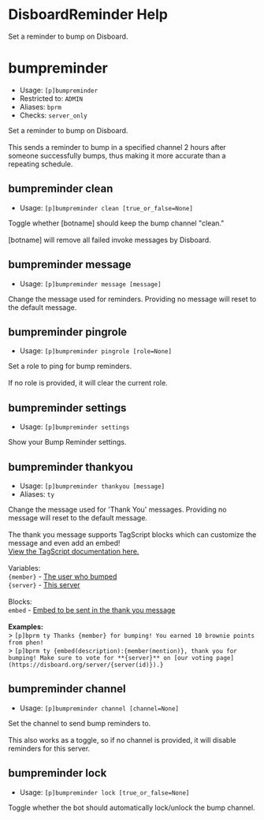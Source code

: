 # DisboardReminder Help

Set a reminder to bump on Disboard.

# bumpreminder
 - Usage: `[p]bumpreminder `
 - Restricted to: `ADMIN`
 - Aliases: `bprm`
 - Checks: `server_only`

Set a reminder to bump on Disboard.<br/><br/>This sends a reminder to bump in a specified channel 2 hours after someone successfully bumps, thus making it more accurate than a repeating schedule.

## bumpreminder clean
 - Usage: `[p]bumpreminder clean [true_or_false=None] `

Toggle whether [botname] should keep the bump channel "clean."<br/><br/>[botname] will remove all failed invoke messages by Disboard.

## bumpreminder message
 - Usage: `[p]bumpreminder message [message] `

Change the message used for reminders. Providing no message will reset to the default message.

## bumpreminder pingrole
 - Usage: `[p]bumpreminder pingrole [role=None] `

Set a role to ping for bump reminders.<br/><br/>If no role is provided, it will clear the current role.

## bumpreminder settings
 - Usage: `[p]bumpreminder settings `

Show your Bump Reminder settings.

## bumpreminder thankyou
 - Usage: `[p]bumpreminder thankyou [message] `
 - Aliases: `ty`

Change the message used for 'Thank You' messages. Providing no message will reset to the default message.<br/><br/>The thank you message supports TagScript blocks which can customize the message and even add an embed!<br/>[View the TagScript documentation here.](https://phen-cogs.readthedocs.io/en/latest/index.html)<br/><br/>Variables:<br/>`{member}` - [The user who bumped](https://phen-cogs.readthedocs.io/en/latest/tags/default_variables.html#author-block)<br/>`{server}` - [This server](https://phen-cogs.readthedocs.io/en/latest/tags/default_variables.html#server-block)<br/><br/>Blocks:<br/>`embed` - [Embed to be sent in the thank you message](https://phen-cogs.readthedocs.io/en/latest/tags/parsing_blocks.html#embed-block)<br/><br/>**Examples:**<br/>> `[p]bprm ty Thanks {member} for bumping! You earned 10 brownie points from phen!`<br/>> `[p]bprm ty {embed(description):{member(mention)}, thank you for bumping! Make sure to vote for **{server}** on [our voting page](https://disboard.org/server/{server(id)}).}`

## bumpreminder channel
 - Usage: `[p]bumpreminder channel [channel=None] `

Set the channel to send bump reminders to.<br/><br/>This also works as a toggle, so if no channel is provided, it will disable reminders for this server.

## bumpreminder lock
 - Usage: `[p]bumpreminder lock [true_or_false=None] `

Toggle whether the bot should automatically lock/unlock the bump channel.

